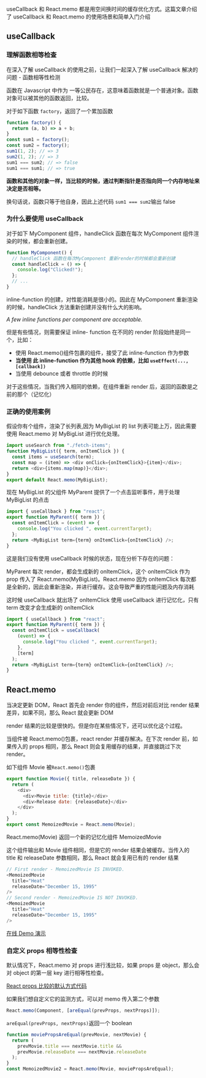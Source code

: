 useCallback 和 React.memo 都是用空间换时间的缓存优化方式。这篇文章介绍了 useCallback 和 React.memo 的使用场景和简单入门介绍

## useCallback

### 理解函数相等检查

在深入了解 useCallback 的使用之前，让我们一起深入了解 useCallback 解决的问题 - 函数相等性检测

函数在 Javascript 中作为 一等公民存在，这意味着函数就是一个普通对象。函数对象可以被其他的函数返回，比较。

对于如下函数 `factory`，返回了一个累加函数

```js
function factory() {
  return (a, b) => a + b;
}
const sum1 = factory();
const sum2 = factory();
sum1(1, 2); // => 3
sum2(1, 2); // => 3
sum1 === sum2; // => false
sum1 === sum1; // => true
```

**函数和其他的对象一样，当比较的时候，通过判断指针是否指向同一个内存地址来决定是否相等。**

换句话说，函数只等于他自身，因此上述代码 `sum1 === sum2`输出 false

### 为什么要使用 useCallback

对于如下 MyComponent 组件，handleClick 函数在每次 MyComponent 组件渲染的时候，都会重新创建。

```js
function MyComponent() {
  // handleClick 函数在每次MyComponent 重新render的时候都会重新创建
  const handleClick = () => {
    console.log("Clicked!");
  };
  // ...
}
```

inline-function 的创建，对性能消耗是很小的。因此在 MyComponent 重新渲染的时候，handleClick 方法重新创建并没有什么大的影响。

_A few inline functions per component are acceptable._

但是有些情况，则需要保证 inline- function 在不同的 render 阶段始终是同一个，比如：

- 使用 React.memo()组件包裹的组件，接受了此 inline-function 作为参数
- **当使用 此 inline-function 作为其他 hook 的依赖，比如 `useEffect(..., [callback])`**
- 当使用 debounce 或者 throttle 的时候

对于这些情况，当我们传入相同的依赖，在组件重新 render 后，返回的函数是之前的那个（记忆化）

### 正确的使用案例

假设你有个组件，渲染了长列表,因为 MyBigList 的 list 列表可能上万，因此需要使用 React.memo 对 MyBigList 进行优化处理。

```js
import useSearch from "./fetch-items";
function MyBigList({ term, onItemClick }) {
  const items = useSearch(term);
  const map = (item) => <div onClick={onItemClick}>{item}</div>;
  return <div>{items.map(map)}</div>;
}
export default React.memo(MyBigList);
```

现在 MyBigList 的父组件 MyParent 提供了一个点击监听事件，用于处理 MyBigList 的点击

```js
import { useCallback } from "react";
export function MyParent({ term }) {
  const onItemClick = (event) => {
    console.log("You clicked ", event.currentTarget);
  };
  return <MyBigList term={term} onItemClick={onItemClick} />;
}
```

这是我们没有使用 useCallback 时候的状态，现在分析下存在的问题：

MyParent 每次 render，都会生成新的 onItemClick，这个 onItemClick 作为 prop 传入了 React.memo(MyBigList)。React.memo 因为 onItemClick 每次都是全新的，因此会重新渲染，并进行缓存。这会导致严重的性能问题及内存消耗

这时候 useCallback 就出场了 onItemClick 使用 useCallback 进行记忆化，只有 term 改变才会生成新的 onItemClick

```js
import { useCallback } from "react";
export function MyParent({ term }) {
  const onItemClick = useCallback(
    (event) => {
      console.log("You clicked ", event.currentTarget);
    },
    [term]
  );
  return <MyBigList term={term} onItemClick={onItemClick} />;
}
```

## React.memo

当决定更新 DOM，React 首先会 render 你的组件，然后对前后对比 render 结果差异，如果不同，那么 React 就会更新 DOM

render 结果的比较是很快的。但是你在某些情况下，还可以优化这个过程。

当组件被 React.memo()包裹，react render 并缓存解决。在下次 render 前，如果传入的 props 相同，那么 React 则会复用缓存的结果，并直接跳过下次 render。

如下组件 Movie 被`React.memo()`包裹

```js
export function Movie({ title, releaseDate }) {
  return (
    <div>
      <div>Movie title: {title}</div>
      <div>Release date: {releaseDate}</div>
    </div>
  );
}
export const MemoizedMovie = React.memo(Movie);
```

React.memo(Movie) 返回一个新的记忆化组件 MemoizedMovie

这个组件输出和 Movie 组件相同，但是它的 render 结果会被缓存。当传入的 title 和 releaseDate 参数相同，那么 React 就会复用已有的 render 结果

```js
// First render - MemoizedMovie IS INVOKED.
<MemoizedMovie
  title="Heat"
  releaseDate="December 15, 1995"
/>
// Second render - MemoizedMovie IS NOT INVOKED.
<MemoizedMovie
  title="Heat"
  releaseDate="December 15, 1995"
/>
```

[在线 Demo 演示](https://codesandbox.io/s/react-memo-demo-c9dx1)

### 自定义 props 相等性检查

默认情况下，React.memo 对 props 进行浅比较，如果 props 是 object，那么会对 object 的第一层 key 进行相等性检查。

[React props 比较的默认方式代码](https://github.com/facebook/react/blob/v16.8.6/packages/shared/shallowEqual.js)

如果我们想自定义它的监测方式，可以对 memo 传入第二个参数

```js
React.memo(Component, [areEqual(prevProps, nextProps)]);
```

`areEqual(prevProps, nextProps)`返回一个 boolean

```js
function moviePropsAreEqual(prevMovie, nextMovie) {
  return (
    prevMovie.title === nextMovie.title &&
    prevMovie.releaseDate === nextMovie.releaseDate
  );
}
const MemoizedMovie2 = React.memo(Movie, moviePropsAreEqual);
```
